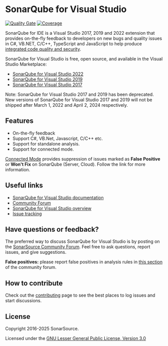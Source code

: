 # SonarQube for Visual Studio

[![Quality Gate](https://sonarcloud.io/api/project_badges/measure?project=sonarlint-visualstudio&metric=alert_status)](https://sonarcloud.io/summary/new_code?id=sonarlint-visualstudio)
[![Coverage](https://sonarcloud.io/api/project_badges/measure?project=sonarlint-visualstudio&metric=coverage)](https://sonarcloud.io/component_measures?id=sonarlint-visualstudio&metric=new_lines_to_cover&view=list)


SonarQube for IDE is a Visual Studio 2017, 2019 and 2022 extension that provides on-the-fly feedback to developers on new bugs and quality issues in C#, VB.NET, C/C++, TypeScript and JavaScript to help produce [integrated code quality and security](https://www.sonarsource.com/solutions/for-developers/).

SonarQube for Visual Studio is free, open source, and available in the Visual Studio Marketplace:
* [SonarQube for Visual Studio 2022](https://marketplace.visualstudio.com/items?itemName=SonarSource.SonarLintforVisualStudio2022)
* [SonarQube for Visual Studio 2019](https://marketplace.visualstudio.com/items?itemName=SonarSource.SonarLintforVisualStudio2019)
* [SonarQube for Visual Studio 2017](https://marketplace.visualstudio.com/items?itemName=SonarSource.SonarLintforVisualStudio2017)

Note: SonarQube for Visual Studio 2017 and 2019 has been deprecated. New versions of SonarQube for Visual Studio 2017 and 2019 will not be shipped after March 1, 2022 and April 2, 2024 respectively. 


## Features
* On-the-fly feedback
* Support C#, VB.Net, Javascript, C/C++ etc.
* Support for standalone analysis.
* Support for connected mode.

[Connected Mode](https://docs.sonarsource.com/sonarlint/visual-studio/team-features/connected-mode/) provides suppression of issues marked as **False Positive** or **Won't Fix** on SonarQube (Server, Cloud). Follow the link for more information.

## Useful links
* [SonarQube for Visual Studio documentation](https://docs.sonarsource.com/sonarlint/visual-studio/)
* [Community Forum](https://community.sonarsource.com/)
* [SonarQube for Visual Studio overview](https://www.sonarsource.com/products/sonarlint/features/visual-studio/)
* [Issue tracking](https://github.com/SonarSource/sonarlint-visualstudio/issues)

## Have questions or feedback?

The preferred way to discuss SonarQube for Visual Studio is by posting on the [SonarSource Community Forum](https://community.sonarsource.com). Feel free to ask questions, report issues, and give suggestions.

**False positives:** please report false positives in analysis rules in [this section](https://community.sonarsource.com/c/bug/fp/7) of the community forum. 

## How to contribute

Check out the [contributing](CONTRIBUTING.md) page to see the best places to log issues and start discussions.

## License

Copyright 2016-2025 SonarSource.

Licensed under the [GNU Lesser General Public License, Version 3.0](http://www.gnu.org/licenses/lgpl.txt)
